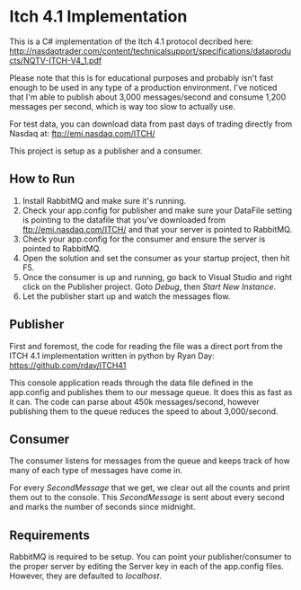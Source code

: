 # Itch 4.1 Implementation
This is a C# implementation of the Itch 4.1 protocol decribed here: http://nasdaqtrader.com/content/technicalsupport/specifications/dataproducts/NQTV-ITCH-V4_1.pdf

Please note that this is for educational purposes and probably isn't fast enough to be used in any type of a production environment. I've noticed that I'm able to publish about 3,000 messages/second and consume 1,200 messages per second, which is way too slow to actually use.

For test data, you can download data from past days of trading directly from Nasdaq at: ftp://emi.nasdaq.com/ITCH/

This project is setup as a publisher and a consumer.

## How to Run
1. Install RabbitMQ and make sure it's running.
1. Check your app.config for publisher and make sure your DataFile setting is pointing to the datafile that you've downloaded from ftp://emi.nasdaq.com/ITCH/ and that your server is pointed to RabbitMQ.
1. Check your app.config for the consumer and ensure the server is pointed to RabbitMQ.
1. Open the solution and set the consumer as your startup project, then hit F5.
1. Once the consumer is up and running, go back to Visual Studio and right click on the Publisher project. Goto _Debug_, then _Start New Instance_.
1. Let the publisher start up and watch the messages flow.

## Publisher
First and foremost, the code for reading the file was a direct port from the ITCH 4.1 implementation written in python by Ryan Day: https://github.com/rday/ITCH41

This console application reads through the data file defined in the app.config and publishes them to our message queue. It does this as fast as it can. The code can parse about 450k messages/second, however publishing them to the queue reduces the speed to about 3,000/second.

## Consumer
The consumer listens for messages from the queue and keeps track of how many of each type of messages have come in.

For every _SecondMessage_ that we get, we clear out all the counts and print them out to the console. This _SecondMessage_ is sent about every second and marks the number of seconds since midnight.

## Requirements
RabbitMQ is required to be setup. You can point your publisher/consumer to the proper server by editing the Server key in each of the app.config files. However, they are defaulted to _localhost_.